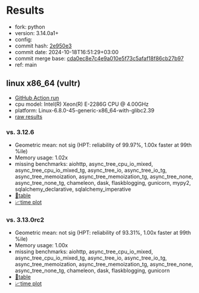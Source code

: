 # Results

- fork: python
- version: 3.14.0a1+
- config: 
- commit hash: [2e950e3](https://github.com/python/cpython/commit/2e950e3)
- commit date: 2024-10-18T16:51:29+03:00
- commit merge base: [cda0ec8e7c4e9a010e5f73c5afaf18f86cb27b97](https://github.com/python/cpython/commit/cda0ec8e7c4e9a010e5f73c5afaf18f86cb27b97)
- ref: main

## linux x86_64 (vultr)

- [GitHub Action run](https://github.com/facebookexperimental/free-threading-benchmarking/actions/runs/11405745068)
- cpu model: Intel(R) Xeon(R) E-2286G CPU @ 4.00GHz
- platform: Linux-6.8.0-45-generic-x86_64-with-glibc2.39
- [raw results](bm-20241018-vultr-x86_64-python-main-3.14.0a1%2B-2e950e3.json)

### vs. 3.12.6

- Geometric mean: not sig (HPT: reliability of 99.97%, 1.00x faster at 99th %ile)
- Memory usage: 1.02x
- missing benchmarks: aiohttp, async_tree_cpu_io_mixed, async_tree_cpu_io_mixed_tg, async_tree_io, async_tree_io_tg, async_tree_memoization, async_tree_memoization_tg, async_tree_none, async_tree_none_tg, chameleon, dask, flaskblogging, gunicorn, mypy2, sqlalchemy_declarative, sqlalchemy_imperative
- [📄table](bm-20241018-vultr-x86_64-python-main-3.14.0a1%2B-2e950e3-vs-3.12.6.md)
- [📈time plot](bm-20241018-vultr-x86_64-python-main-3.14.0a1%2B-2e950e3-vs-3.12.6.svg)

### vs. 3.13.0rc2

- Geometric mean: not sig (HPT: reliability of 93.31%, 1.00x faster at 99th %ile)
- Memory usage: 1.00x
- missing benchmarks: aiohttp, async_tree_cpu_io_mixed, async_tree_cpu_io_mixed_tg, async_tree_io, async_tree_io_tg, async_tree_memoization, async_tree_memoization_tg, async_tree_none, async_tree_none_tg, chameleon, dask, flaskblogging, gunicorn
- [📄table](bm-20241018-vultr-x86_64-python-main-3.14.0a1%2B-2e950e3-vs-3.13.0rc2.md)
- [📈time plot](bm-20241018-vultr-x86_64-python-main-3.14.0a1%2B-2e950e3-vs-3.13.0rc2.svg)

